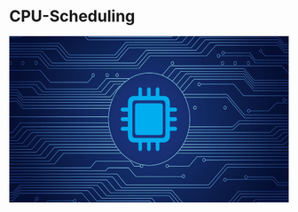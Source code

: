 # CPU-Scheduling


  <img src="https://github.com/imaryandokania/CPU-Scheduling/blob/master/004857-Blogheader-CPU-Monitoring.jpg" height=300 width=1000>
